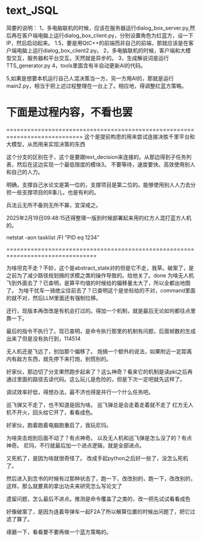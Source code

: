 # text_JSQL

简要的说明：
1，多电脑联机的时候，应该在服务器运行dialog_box_server.py,然后再在客户端电脑上运行dialog_box_client.py，分别设置角色为红蓝方，设一下IP，然后启动起来。
1.5，要是用QtC++的前端而非自己的前端，那就应该是在客户端电脑上运行dialog_box_client2.py。
2，多电脑联机的时候，客户端和大模型交互，服务器和平台交互。天然就是异步的。
3，生成解说词是运行TTS_generator.py
4，tools里面含有半自动更新AI的代码。

5,如果是想要本机运行自己人混决策当一方，另一方用AI的，那就是运行main2.py，相当于把上述过程整理在一台上了。相应地，得调整红蓝方策略。

# 下面是过程内容，不看也罢
============================================================================
这个是提前构思的用来尝试连接决胜千里平台和大模型，从而用来实现决策的东西

这个分支的区别在于，这个是要跟text_decision来连接的。从那边得到子任务列表，然后在这边实现一个最低限度的模块3。
不要等待，速度要快。高效使用别人和自己的人力。

明确，支撑自己水论文是第一位的，支撑项目是第二位的。能够使用别人人力去分担一些支撑项目的B事儿，也是有利的。

兵法云无所不备则无所不寡，宜深戒之。

2025年2月19日09:48:15还得整理一版到时候部署起来用的红方人混打蓝方人机的。

netstat -aon
tasklist /FI "PID eq 1234"

================================================================================

为啥坦克不走？不妙，这个是abstract_state对的但是它不走，我草。破案了，是之前为了减少路径规划搞的求模之类的操作导致的。给他关了。done
为啥无人机飞到外面去了？已查明，是算平均值的时候给的偏移量太大了，所以全都出地图了。
为啥干扰车一骑绝尘往前去了？已查明这个是坐标给的不对，command里面的就不对，然后LLM里面还有强制位移。


还行，现版本再改改是有机会打过的。得加一个机制，就是最后无论如何都往点里靠一下。

最后的指令不执行了。现已查明，是命令执行那里的机制有问题，后面帧数的生成出来了但是没有执行到，114514

无人机还是飞远了，别加那个偏移了。
炮搞一个额外的说法，如果附近一定距离内有敌方东西，就先停下来打炮，别慌别的。

好家伙，那边切了分支果然跑步起来了？这么神奇？看来它的机制是读pkl之后再通过里面的路径去读代码。这么玩儿是危险的，但是下次一定吧就先这样了。

调试效率好低，得想办法，最不济也得是并行一个什么任务吧。

巡飞弹又不走了，也不知道是因为啥。
巡飞弹总是会走着走着就不走了
红方无人机不开火，回头给它开了，看看成色。

好家伙，跑着跑着电脑跑重启了，我玩尼玛。

为啥突击炮到后面不动了？有点神奇。
以及无人机和巡飞弹是怎么没了的？有点神奇。
尼玛，不行就最后加一个进点逻辑，就是全部进点。

又死机了，是因为啥就很奇怪了。
改成手起python之后好一些了，没怎么死机了。

然后进入到念书的时候有过那种状态了，跑一下，改改别的，跑一下，改改别的，这样。那么就要真的拿出功夫来研究怎么写论文了

遗留问题，怎么最后不进点。推测是命令覆盖了之类的，改一把先试试看看成色

好像破案了，是因为连着导弹车一起F2A了所以解算位置的时候出问题了，把它过滤了算了。

琢磨一下，看看要不要再做一个蓝方策略的。
